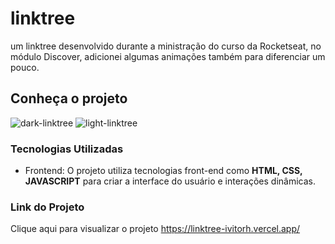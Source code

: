 # linktree
um linktree desenvolvido durante a ministração do curso da Rocketseat, no módulo Discover, adicionei algumas animações também para diferenciar um pouco.

## Conheça o projeto
![dark-linktree](https://github.com/ivitorh/linktree/assets/78832973/da4d823b-c369-4442-ae25-fc3919342e33)
![light-linktree](https://github.com/ivitorh/linktree/assets/78832973/084490d4-ecad-42e1-a0e5-b8ea335b6d7a)

### Tecnologias Utilizadas
* Frontend: O projeto utiliza tecnologias front-end como **HTML, CSS, JAVASCRIPT** para criar a interface do usuário e interações dinâmicas.

### Link do Projeto
Clique aqui para visualizar o projeto <https://linktree-ivitorh.vercel.app/>
